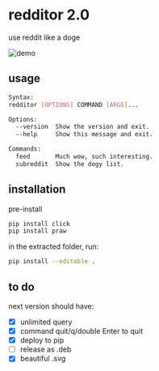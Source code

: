 # redditor 2.0

use reddit like a doge

![demo](https://raw.githack.com/daenylio/redditor/master/demo.svg "demo")

## usage

```bash
Syntax:
redditor [OPTIONS] COMMAND [ARGS]...

Options:
  --version  Show the version and exit.
  --help     Show this message and exit.

Commands:
  feed       Much wow, such interesting.
  subreddit  Show the dogy list.
```

## installation

pre-install

```bash
pip install click
pip install praw
```

in the extracted folder, run:

```bash
pip install --editable .
```

## to do

next version should have:

- [x] unlimited query
- [x] command quit/q/double Enter to quit
- [x] deploy to pip
- [ ] release as .deb
- [x] beautiful .svg
